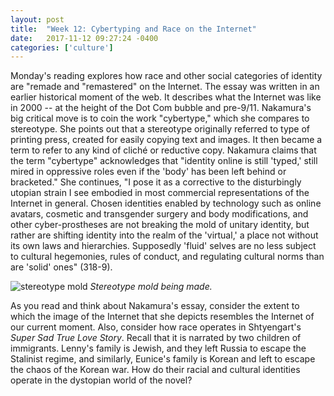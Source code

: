 ```yaml
---
layout: post
title:  "Week 12: Cybertyping and Race on the Internet"
date:   2017-11-12 09:27:24 -0400
categories: ['culture']
---
```

Monday's reading explores how race and other social categories of identity are "remade and "remastered" on the Internet. The essay was written in an earlier historical moment of the web. It describes what the Internet was like in 2000 -- at the height of the Dot Com bubble and pre-9/11. Nakamura's big critical move is to coin the work "cybertype," which she compares to stereotype. She points out that a stereotype originally referred to type of printing press, created for easily copying text and images. It then became a term to refer to any kind of cliché or reductive copy. Nakamura claims that the term "cybertype" acknowledges that "identity online is still 'typed,' still mired in oppressive roles even if the 'body' has been left behind or bracketed." She continues, "I pose it as a corrective to the disturbingly utopian strain I see embodied in most commercial representations of the Internet in general. Chosen identities enabled by technology such as online avatars, cosmetic and transgender surgery and body modifications, and other cyber-prostheses are not breaking the mold of unitary identity, but rather are shifting identity into the realm of the 'virtual,' a place not without its own laws and hierarchies. Supposedly 'fluid' selves are no less subject to cultural hegemonies, rules of conduct, and regulating cultural norms than are 'solid' ones" (318-9). 

![stereotype mold](https://upload.wikimedia.org/wikipedia/commons/f/f8/Fotothek_df_roe-neg_0006484_033_Herstellen_einer_Mater_%28Stereotypie%29.jpg)
*Stereotype mold being made.* 

As you read and think about Nakamura's essay, consider the extent to which the image of the Internet that she depicts resembles the Internet of our current moment. Also, consider how race operates in Shtyengart's *Super Sad True Love Story*. Recall that it is narrated by two children of immigrants. Lenny's family is Jewish, and they left Russia to escape the Stalinist regime, and similarly, Eunice's family is Korean and left to escape the chaos of the Korean war. How do their racial and cultural identities operate in the dystopian world of the novel? 